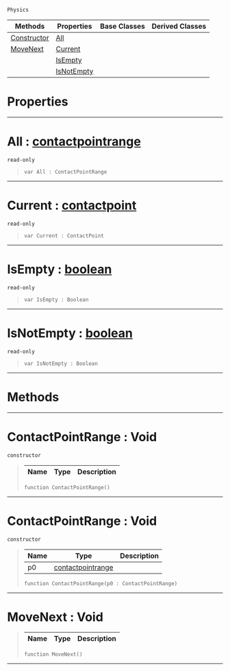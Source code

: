  `Physics`

|Methods|Properties|Base Classes|Derived Classes|
|---|---|---|---|
|[ Constructor](https://github.com/zeroengineteam/ZeroDocs/blob/master/code_reference/class_reference/contactpointrange.markdown#contactpointrange-void)|[ All](https://github.com/zeroengineteam/ZeroDocs/blob/master/code_reference/class_reference/contactpointrange.markdown#all-zero-engine-document)| | |
|[ MoveNext](https://github.com/zeroengineteam/ZeroDocs/blob/master/code_reference/class_reference/contactpointrange.markdown#movenext-void)|[ Current](https://github.com/zeroengineteam/ZeroDocs/blob/master/code_reference/class_reference/contactpointrange.markdown#current-zero-engine-docu)| | |
| |[ IsEmpty](https://github.com/zeroengineteam/ZeroDocs/blob/master/code_reference/class_reference/contactpointrange.markdown#isempty-zero-engine-docu)| | |
| |[ IsNotEmpty](https://github.com/zeroengineteam/ZeroDocs/blob/master/code_reference/class_reference/contactpointrange.markdown#isnotempty-zero-engine-d)| | |


 #  Properties


---  
 #  All : [contactpointrange](https://github.com/zeroengineteam/ZeroDocs/blob/master/code_reference/class_reference/contactpointrange.markdown)

 `read-only`

> 
> ``` lang=cpp, name=Nada
> var All : ContactPointRange


---  
 #  Current : [contactpoint](https://github.com/zeroengineteam/ZeroDocs/blob/master/code_reference/class_reference/contactpoint.markdown)

 `read-only`

> 
> ``` lang=cpp, name=Nada
> var Current : ContactPoint


---  
 #  IsEmpty : [boolean](https://github.com/zeroengineteam/ZeroDocs/blob/master/code_reference/nada_base_types/boolean.markdown)

 `read-only`

> 
> ``` lang=cpp, name=Nada
> var IsEmpty : Boolean


---  
 #  IsNotEmpty : [boolean](https://github.com/zeroengineteam/ZeroDocs/blob/master/code_reference/nada_base_types/boolean.markdown)

 `read-only`

> 
> ``` lang=cpp, name=Nada
> var IsNotEmpty : Boolean


---  
 #  Methods


---  
 #  ContactPointRange : Void

 `constructor`

> 
> |Name|Type|Description|
> |---|---|---|
> ``` lang=cpp, name=Nada
> function ContactPointRange()
> ``` 


---  
 #  ContactPointRange : Void

 `constructor`

> 
> |Name|Type|Description|
> |---|---|---|
> |p0|[contactpointrange](https://github.com/zeroengineteam/ZeroDocs/blob/master/code_reference/class_reference/contactpointrange.markdown)| |
> ``` lang=cpp, name=Nada
> function ContactPointRange(p0 : ContactPointRange)
> ``` 


---  
 #  MoveNext : Void

> 
> |Name|Type|Description|
> |---|---|---|
> ``` lang=cpp, name=Nada
> function MoveNext()
> ``` 


---  
 

 